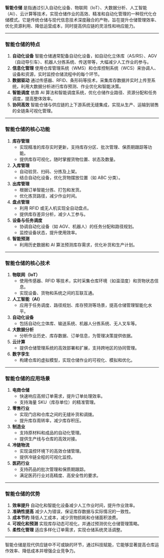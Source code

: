**智能仓储** 是指通过引入自动化设备、物联网（IoT）、大数据分析、人工智能（AI）、云计算等技术，实现仓储作业的高效、精准和自动化管理的一种现代化仓储模式。它是传统仓储与现代信息技术深度融合的产物，旨在提升仓储管理效率、优化资源利用、降低运营成本，同时提高供应链的灵活性和响应能力。

------

### **智能仓储的特点**

1. **自动化设备**
    智能仓储通常配备自动化设备，如自动化立体库（AS/RS）、AGV（自动导引车）、机器人分拣系统、传送带等，大幅减少人工作业的参与。
2. **信息化管理**
    使用仓库管理系统（WMS）和仓库控制系统（WCS）来协调人、设备和资源，实时监控仓储流程中的每个环节。
3. **数据驱动**
    通过传感器、RFID、条形码等技术，采集库存数据并实时上传至系统，利用大数据分析进行库存预测、作业优化和智能决策。
4. **智能调度**
    依靠 AI 算法和智能调度系统，优化仓储作业路径、资源分配和任务调度，提高整体效率。
5. **协同高效**
    智能仓储与供应链的上下游系统无缝集成，实现从生产、运输到销售的全链条可视化管理。

------

### **智能仓储的核心功能**

1. **库存管理**
   - 实现精准的库存实时更新，支持库存分区、批次管理、保质期跟踪等功能。
   - 提供库存可视化，随时掌握货物位置、状态及数量。
2. **入库管理**
   - 自动验货、扫码、分拣及上架。
   - 结合自动化设备，优化货物摆放位置（如 ABC 分类）。
3. **出库管理**
   - 根据订单智能分拣、打包和发货。
   - 优化拣货路径，减少作业时间。
4. **盘点管理**
   - 利用 RFID 或无人机实现全自动盘点。
   - 提供库存差异分析，减少人工参与。
5. **设备与任务调度**
   - 协调自动化设备（如 AGV、机器人）的任务分配和路径规划。
   - 监控设备状态，提升使用效率。
6. **智能预测**
   - 利用历史数据和 AI 算法预测库存需求，优化补货和生产计划。

------

### **智能仓储的核心技术**

1. **物联网（IoT）**
   - 使用传感器、RFID 等技术，实时采集仓库环境（如温湿度）和货物状态信息。
   - 实现设备、货物和系统之间的互联互通。
2. **人工智能（AI）**
   - 应用于任务调度、路径规划、库存预测等场景，提高仓储管理智能化水平。
3. **自动化设备**
   - 包括自动化立体库、输送系统、机器人分拣系统、无人叉车等。
4. **大数据分析**
   - 分析作业历史、库存数据、订单信息，为管理决策提供依据。
5. **云计算**
   - 提供仓储管理系统的高效部署和扩展，支持跨地区的协同管理。
6. **数字孪生**
   - 构建仓库的虚拟模型，实现仓储作业的可视化、模拟和优化。

------

### **智能仓储的应用场景**

1. **电商仓储**
   - 快速响应高频订单需求，提升订单处理效率。
   - 支持海量 SKU（库存单位）的精准管理。
2. **零售行业**
   - 实现门店和仓库之间的无缝补货和调拨。
   - 提升库存周转率，减少库存积压。
3. **制造业**
   - 支持原材料和成品的自动化管理。
   - 提供生产线与仓库的高效对接。
4. **冷链物流**
   - 实现温控环境下的高效仓储管理。
   - 提供冷链全程的可视化监控。
5. **医药行业**
   - 支持药品的批次管理和保质期跟踪。
   - 满足医药行业对高精度、高安全性的要求。

------

### **智能仓储的优势**

1. **效率提升**
    自动化和智能化设备减少人工作业时间，提升作业效率。
2. **准确性提高**
    减少人为错误，保证库存数据与实际情况的一致性。
3. **成本节约**
    降低人工成本，减少货物损耗和仓储面积浪费。
4. **可视化和预测**
    实现库存动态可视化，并通过预测优化仓储管理策略。
5. **柔性化管理**
    适应多样化订单需求，实现仓储系统灵活调整。

------

智能仓储是现代供应链中不可或缺的环节，通过科技赋能，它能够显著提高仓库运作效率、降低成本并增强企业竞争力。